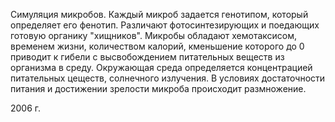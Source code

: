 Симуляция микробов. Каждый микроб задается генотипом, который определяет его фенотип. Различают фотосинтезирующих и поедающих готовую органику "хищников". Микробы обладают хемотаксисом, временем жизни, количеством калорий, кменьшение которого до 0 приводит к гибели с высвобождением питательных веществ из организма в среду. Окружающая среда определяется концентрацией питательных цеществ, солнечного излучения. В условиях достаточности питания и достижении зрелости микроба происходит размножение.

2006 г.
